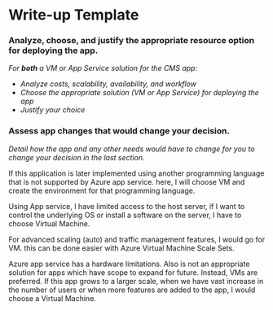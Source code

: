 # Write-up Template

### Analyze, choose, and justify the appropriate resource option for deploying the app.

*For **both** a VM or App Service solution for the CMS app:*
- *Analyze costs, scalability, availability, and workflow*
- *Choose the appropriate solution (VM or App Service) for deploying the app*
- *Justify your choice*

### Assess app changes that would change your decision.

*Detail how the app and any other needs would have to change for you to change your decision in the last section.* 


If this application is later implemented using another programming language that is not supported by Azure app service. here, I will choose VM and create the environment for that programming language.

Using App service, I have limited access to the host server, if I want to control the underlying OS or install a software on the server, I have to choose Virtual Machine.

For advanced scaling (auto) and traffic management features, I would go for VM. this can be done easier with Azure Virtual Machine Scale Sets.

Azure app service has a hardware limitations. Also is not an appropriate solution for apps which have scope to expand for future. Instead, VMs are preferred. If this app grows to a larger scale, when we have vast increase in the number of users or when more features are added to the app, I would choose a Virtual Machine.